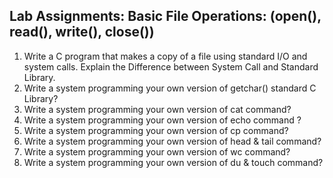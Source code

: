 ## Lab Assignments: Basic File Operations: (open(), read(), write(), close())
1.	Write a C program that makes a copy of a file using standard I/O and system calls.  Explain the Difference between System Call and Standard Library.
2.	Write a system programming your own version of getchar() standard C Library?
3.	Write a system programming your own version of cat command?
4.	Write a system programming your own version of echo command \?
5.	Write a system programming your own version of cp command?
6.	Write a system programming your own version of head & tail command?
7.	Write a system programming your own version of wc command?
8.	Write a system programming your own version of du & touch command?